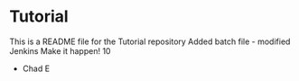 # Tutorial
This is a README file for the Tutorial repository
Added batch file - modified Jenkins
Make it happen! 10

- Chad E
